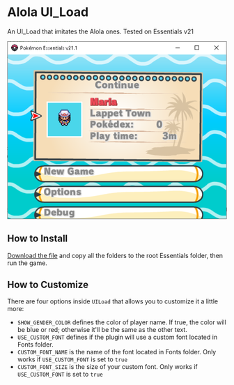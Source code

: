 # Alola UI_Load
An UI_Load that imitates the Alola ones. Tested on Essentials v21

![](/alola_ui_load.png)

## How to Install
[Download the file](https://github.com/abacaxi-queer/Alola-UI-Load/releases/download/v1.0/Alola.UI.Load.zip) and copy all the folders to the root Essentials folder, then run the game.

## How to Customize
There are four options inside `UILoad` that allows you to customize it a little more:
* `SHOW_GENDER_COLOR` defines the color of player name. If true, the color will be blue or red; otherwise it'll be the same as the other text.
* `USE_CUSTOM_FONT` defines if the plugin will use a custom font located in Fonts folder.
* `CUSTOM_FONT_NAME` is the name of the font located in Fonts folder. Only works if `USE_CUSTOM_FONT` is set to `true`
* `CUSTOM_FONT_SIZE` is the size of your custom font. Only works if `USE_CUSTOM_FONT` is set to `true`

